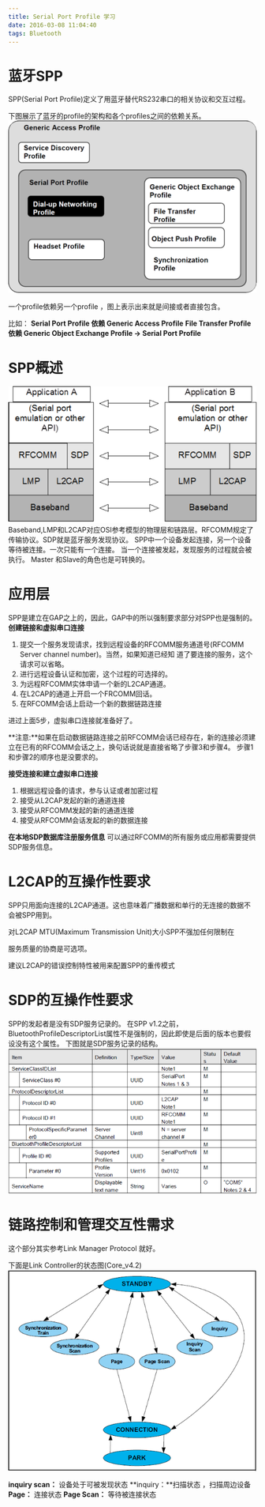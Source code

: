 ```yaml
---
title: Serial Port Profile 学习
date: 2016-03-08 11:04:40
tags: Bluetooth
---
```


# 蓝牙SPP
SPP(Serial Port Profile)定义了用蓝牙替代RS232串口的相关协议和交互过程。

下图展示了蓝牙的profile的架构和各个profiles之间的依赖关系。
![Bluetooth Profile Structure](/imgs/spp-learn/Bluetooth_Profile_Structure.png)

一个profile依赖另一个profile ，图上表示出来就是间接或者直接包含。

比如：
**Serial Port Profile 依赖 Generic Access Profile**
**File Transfer Profile 依赖 Generic Object Exchange Profile -> Serial Port Profile**

# SPP概述
![Profile Stack](/imgs/spp-learn/Profile_Stack.png)
Baseband,LMP和L2CAP对应OSI参考模型的物理层和链路层。RFCOMM规定了传输协议。SDP就是蓝牙服务发现协议。
SPP中一个设备发起连接，另一个设备等待被连接。一次只能有一个连接。
当一个连接被发起，发现服务的过程就会被执行。
Master 和Slave的角色也是可转换的。

# 应用层
SPP是建立在GAP之上的，因此，GAP中的所以强制要求部分对SPP也是强制的。
**创建链接和虚拟串口连接**
1.   提交一个服务发现请求，找到远程设备的RFCOMM服务通道号(RFCOMM Server channel number)。当然，如果知道已经知   道了要连接的服务，这个请求可以省略。
2.  进行远程设备认证和加密，这个过程的可选择的。
3.  为远程RFCOMM实体申请一个新的L2CAP通道。
4.  在L2CAP的通道上开启一个FRCOMM回话。
5.  在RFCOMM会话上启动一个新的数据链路连接

进过上面5步，虚拟串口连接就准备好了。

**注意:**如果在启动数据链路连接之前RFCOMM会话已经存在，新的连接必须建立在已有的RFCOMM会话之上，换句话说就是直接省略了步骤3和步骤4。
步骤1和步骤2的顺序也是没要求的。


**接受连接和建立虚拟串口连接**
1. 根据远程设备的请求，参与认证或者加密过程
2. 接受从L2CAP发起的新的通道连接
3. 接受从RFCOMM发起的新的通道连接
4. 接受从RFCOMM会话发起的新的数据连接

**在本地SDP数据库注册服务信息**
可以通过RFCOMM的所有服务或应用都需要提供SDP服务信息。

# L2CAP的互操作性要求

SPP只用面向连接的L2CAP通道。这也意味着广播数据和单行的无连接的数据不会被SPP用到。

对L2CAP MTU(Maximum Transmission Unit)大小SPP不强加任何限制在
  
 服务质量的协商是可选项。

建议L2CAP的错误控制特性被用来配置SPP的重传模式

# SDP的互操作性要求
SPP的发起者是没有SDP服务记录的。
在SPP v1.2之前，BluetoothProfileDescriptorList属性不是强制的，因此即使是后面的版本也要假设没有这个属性。
下图就是SDP服务记录的结构。
![SDP Service Record](/imgs/spp-learn/SDP_Service_Record.png)

# 链路控制和管理交互性需求
这个部分其实参考Link Manager Protocol 就好。

下面是Link Controller的状态图(Core_v4.2)
![State diagram of link controller](/imgs/spp-learn/State_diagram_of_link_controller.png)

**inquiry scan：** 设备处于可被发现状态
**inquiry：**扫描状态 ，扫描周边设备
**Page：** 连接状态
**Page Scan：** 等待被连接状态
